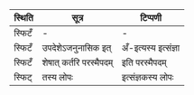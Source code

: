 | स्थिति | सूत्र | टिप्पणी |
| ----- | ------- | ------ |
| स्फिटँ | - | - |
| स्फिटँ | उपदेशेऽजनुनासिक इत् | अँ-इत्यस्य इत्संज्ञा |
| स्फिटँ | शेषात् कर्तरि परस्मैपदम् | इति परस्मैपदम् |
| स्फिट् | तस्य लोपः | इत्संज्ञकस्य लोपः |
